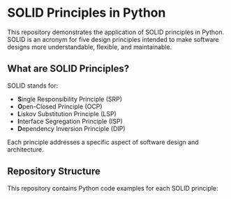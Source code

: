 # SOLID Principles in Python

This repository demonstrates the application of SOLID principles in Python. SOLID is an acronym for five design principles intended to make software designs more understandable, flexible, and maintainable.

## What are SOLID Principles?

SOLID stands for:

- **S**ingle Responsibility Principle (SRP)
- **O**pen-Closed Principle (OCP)
- **L**iskov Substitution Principle (LSP)
- **I**nterface Segregation Principle (ISP)
- **D**ependency Inversion Principle (DIP)

Each principle addresses a specific aspect of software design and architecture.

## Repository Structure

This repository contains Python code examples for each SOLID principle:
